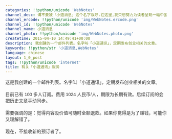 ```yaml
---
categories: !!python/unicode 'WebNotes'
channel_desc: 请不要被「小道消息」这个名字误导.在这里,我只想努力为读者呈现一幅中国互联网的清明上河图.
channel_ercode: !!python/unicode 'img/WebNotes.ercode.png'
channel_id: !!python/unicode 'WebNotes'
channel_name: 小道消息
channel_photo: !!python/unicode 'img/WebNotes.photo.png'
createtime: 2015-04-10 14:49:41+00:00
description: 我创建的一个邮件列表。名字叫「小道通讯」，定期发布创业相关的文章。
keywords: !!python/str '小道消息,WebNotes'
language: chinese
layout: 1_0_post
tags: !!python/unicode 'internet'
title: 有关「小道通讯」服务
---
```

<div class="rich_media_content" id="js_content">
<p style="font-family: Avenir, sans-serif; border: 0px; margin-top: 12px; margin-bottom: 18px; padding: 0px; outline: 0px; color: rgb(51, 51, 51); white-space: normal;">
         这是我创建的一个邮件列表。名字叫「小道通讯」，定期发布创业相关的文章。
        </p>
<p style="font-family: Avenir, sans-serif; border: 0px; margin-top: 12px; margin-bottom: 18px; padding: 0px; outline: 0px; color: rgb(51, 51, 51); white-space: normal;">
         目前已有 100 多人订阅。费用 1024 人民币/人，期限为长期有效。后续订阅的会把历史文章手动同步。
        </p>
<p style="font-family: Avenir, sans-serif; border: 0px; margin-top: 12px; margin-bottom: 18px; padding: 0px; outline: 0px; color: rgb(51, 51, 51); white-space: normal;">
         需要强调的是：觉得内容没价值可随时全额退款。如果你觉得是为了赚钱，可能你又理解错了。
        </p>
<p style="font-family: Avenir, sans-serif; border: 0px; margin-top: 12px; margin-bottom: 18px; padding: 0px; outline: 0px; color: rgb(51, 51, 51); white-space: normal;">
         现在，不接收新的预订者了。
        </p>
<p>
<br/>
</p>
</div>